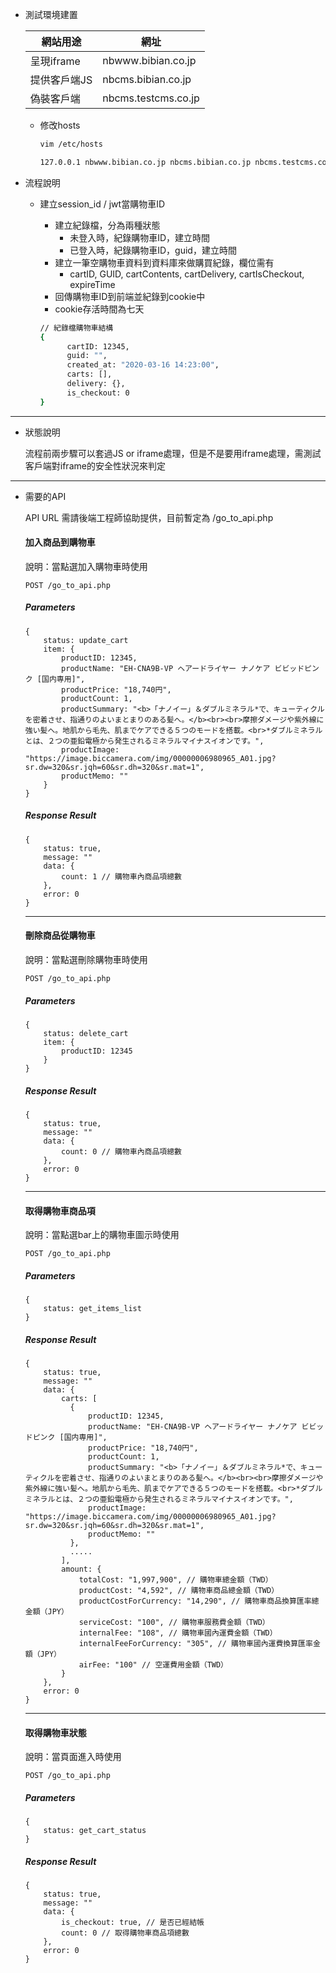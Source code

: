 + 測試環境建置

	網站用途|網址
	---|---
	呈現iframe|nbwww.bibian.co.jp
	提供客戶端JS|nbcms.bibian.co.jp
	偽裝客戶端|nbcms.testcms.co.jp
	
	+ 修改hosts

		```bash
		vim /etc/hosts
		
		127.0.0.1 nbwww.bibian.co.jp nbcms.bibian.co.jp nbcms.testcms.co.jp
		```
		
+ 流程說明

	+ 建立session_id / jwt當購物車ID
	  + 建立紀錄檔，分為兩種狀態
	      + 未登入時，紀錄購物車ID，建立時間
	      + 已登入時，紀錄購物車ID，guid，建立時間
	  + 建立一筆空購物車資料到資料庫來做購買紀錄，欄位需有
	      + cartID, GUID, cartContents, cartDelivery, cartIsCheckout, expireTime
	  + 回傳購物車ID到前端並紀錄到cookie中
	  + cookie存活時間為七天
	
	  ```bash
	  // 紀錄檔購物車結構
	  {
		    cartID: 12345,
		    guid: "",
		    created_at: "2020-03-16 14:23:00",
		    carts: [],
		    delivery: {},
		    is_checkout: 0
	  }
	  ```
---  
	  
+ 狀態說明

  流程前兩步驟可以套過JS or iframe處理，但是不是要用iframe處理，需測試客戶端對iframe的安全性狀況來判定
  
---  

+ 需要的API

    API URL 需請後端工程師協助提供，目前暫定為 /go_to_api.php

    #### 加入商品到購物車
    
    說明：當點選加入購物車時使用
    
    ```
    POST /go_to_api.php
    ```

    ##### Parameters
        
    ```
    {
        status: update_cart
        item: {
            productID: 12345,
            productName: "EH-CNA9B-VP ヘアードライヤー ナノケア ビビッドピンク [国内専用]",
            productPrice: "18,740円",
            productCount: 1,
            productSummary: "<b>「ナノイー」＆ダブルミネラル*で、キューティクルを密着させ、指通りのよいまとまりのある髪へ。</b><br><br>摩擦ダメージや紫外線に強い髪へ。地肌から毛先、肌までケアできる５つのモードを搭載。<br>*ダブルミネラルとは、２つの亜鉛電極から発生されるミネラルマイナスイオンです。",
            productImage: "https://image.biccamera.com/img/00000006980965_A01.jpg?sr.dw=320&sr.jqh=60&sr.dh=320&sr.mat=1",
            productMemo: ""
        }
    }
    ```
    
    ##### Response Result
    
    ```
    {
        status: true,
        message: ""
        data: {
            count: 1 // 購物車內商品項總數
        },
        error: 0
    }
    ```
    
    ---

    #### 刪除商品從購物車
    
    說明：當點選刪除購物車時使用
    
    ```
    POST /go_to_api.php
    ```
    
    ##### Parameters
    
    ```
    {
        status: delete_cart
        item: {
            productID: 12345
        }
    }
    ```
    
    ##### Response Result
    
    ```
    {
        status: true,
        message: ""
        data: {
            count: 0 // 購物車內商品項總數
        },
        error: 0
    }
    ```
    
    ---

    #### 取得購物車商品項
    
    說明：當點選bar上的購物車圖示時使用
      
    ```
    POST /go_to_api.php
    ```
    
    ##### Parameters
    
    ```
    {
        status: get_items_list
    }
    ```
    
    ##### Response Result
    
    ```
    {
        status: true,
        message: ""
        data: {
            carts: [
              {
                  productID: 12345,
                  productName: "EH-CNA9B-VP ヘアードライヤー ナノケア ビビッドピンク [国内専用]",
                  productPrice: "18,740円",
                  productCount: 1,
                  productSummary: "<b>「ナノイー」＆ダブルミネラル*で、キューティクルを密着させ、指通りのよいまとまりのある髪へ。</b><br><br>摩擦ダメージや紫外線に強い髪へ。地肌から毛先、肌までケアできる５つのモードを搭載。<br>*ダブルミネラルとは、２つの亜鉛電極から発生されるミネラルマイナスイオンです。",
                  productImage: "https://image.biccamera.com/img/00000006980965_A01.jpg?sr.dw=320&sr.jqh=60&sr.dh=320&sr.mat=1",
                  productMemo: ""
              },
              .....
            ],
            amount: {
                totalCost: "1,997,900", // 購物車總金額（TWD）
                productCost: "4,592", // 購物車商品總金額（TWD）
                productCostForCurrency: "14,290", // 購物車商品換算匯率總金額（JPY）
                serviceCost: "100", // 購物車服務費金額（TWD）
                internalFee: "108", // 購物車國內運費金額（TWD）
                internalFeeForCurrency: "305", // 購物車國內運費換算匯率金額（JPY）
                airFee: "100" // 空運費用金額（TWD）
            }
        },
        error: 0
    }
    ```

    ---

    #### 取得購物車狀態
    
    說明：當頁面進入時使用
    
    ```
    POST /go_to_api.php
    ```
    
    ##### Parameters
    
    ```
    {
        status: get_cart_status
    }
    ```
    
    ##### Response Result
    
    ```
    {
        status: true,
        message: ""
        data: {
            is_checkout: true, // 是否已經結帳
            count: 0 // 取得購物車商品項總數
        },
        error: 0
    }
    ```  
	  